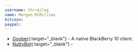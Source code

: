 ```yaml
---
username: thrrgilag
name: Morgan McMillian
bitcoin: 
paypal: 
---
```

    
* [Goober](https://code.monkeystew.net/thrrgilag/goober-bb10/releases){:target="_blank"} - A native BlackBerry 10 client.
* [NuttyBot](){:target="_blank"} -
